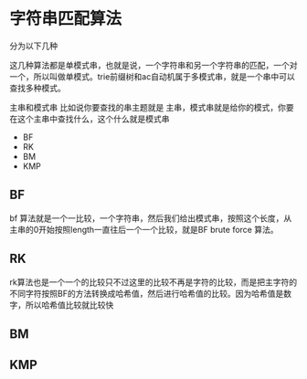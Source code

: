 # 字符串匹配算法

分为以下几种

这几种算法都是单模式串，也就是说，一个字符串和另一个字符串的匹配，一个对一个，所以叫做单模式。trie前缀树和ac自动机属于多模式串，就是一个串中可以查找多种模式。

主串和模式串 比如说你要查找的串主题就是 主串，模式串就是给你的模式，你要在这个主串中查找什么，这个什么就是模式串

- BF
- RK
- BM
- KMP

## BF

bf 算法就是一个一比较，一个字符串，然后我们给出模式串，按照这个长度，从主串的0开始按照length一直往后一个一个比较，就是BF brute force 算法。

## RK

rk算法也是一个一个的比较只不过这里的比较不再是字符的比较，而是把主字符的不同字符按照BF的方法转换成哈希值，然后进行哈希值的比较。因为哈希值是数字，所以哈希值比较就比较快

## BM

## KMP
